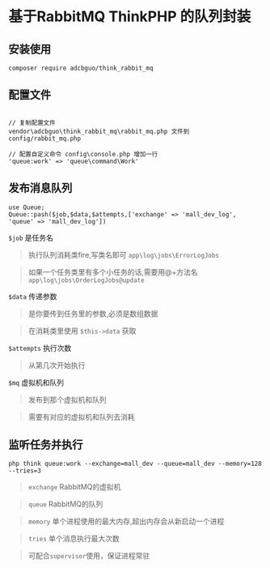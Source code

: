 # 基于RabbitMQ ThinkPHP 的队列封装

## 安装使用
```
composer require adcbguo/think_rabbit_mq
```


## 配置文件 
```

// 复制配置文件 
vendor\adcbguo\think_rabbit_mq\rabbit_mq.php 文件到 config/rabbit_mq.php

// 配置自定义命令 config\console.php 增加一行
'queue:work' => 'queue\command\Work'
```


## 发布消息队列

```
use Queue;
Queue::pash($job,$data,$attempts,['exchange' => 'mall_dev_log', 'queue' => 'mall_dev_log'])
```


 `$job` 是任务名 

>执行队列消耗类fire,写类名即可 `app\log\jobs\ErrorLogJobs`


>如果一个任务类里有多个小任务的话,需要用@+方法名 `app\log\jobs\OrderLogJobs@update`


 `$data` 传递参数
 

> 是你要传到任务里的参数,必须是数组数据


> 在消耗类里使用 `$this->data` 获取


 `$attempts` 执行次数

> 从第几次开始执行

 `$mq` 虚拟机和队列

> 发布到那个虚拟机和队列

> 需要有对应的虚拟机和队列去消耗






## 监听任务并执行

```
php think queue:work --exchange=mall_dev --queue=mall_dev --memory=128 --tries=3
```

> `exchange` RabbitMQ的虚拟机

> `queue` RabbitMQ的队列

> `memory` 单个进程使用的最大内存,超出内存会从新启动一个进程

> `tries` 单个消息执行最大次数

> 可配合`supervisor`使用，保证进程常驻















